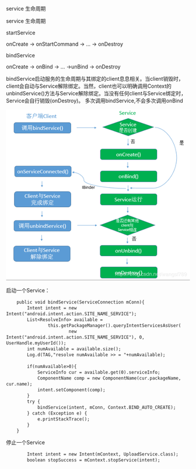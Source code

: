service 生命周期

service 生命周期

startService

onCreate -> onStartCommand -> ... -> onDestroy

bindService

onCreate -> onBind -> ... ->unBind -> onDestroy

bindService启动服务的生命周期与其绑定的client息息相关。当client销毁时，client会自动与Service解除绑定。当然，client也可以明确调用Context的unbindService()方法与Service解除绑定。当没有任何client与Service绑定时，Service会自行销毁(onDestroy)。
多次调用bindService,不会多次调用onBind

![227d99c0a612c880e1f0d84319fe53a9.png](../../_resources/c75a604467a84f7fb17487838b76551b.png)

启动一个Service：
```
    public void bindService(ServiceConnection mConn){
        Intent intent = new Intent("android.intent.action.SITE_NAME_SERVICE");
        List<ResolveInfo> available =
                this.getPackageManager().queryIntentServicesAsUser(
                        new Intent("android.intent.action.SITE_NAME_SERVICE"), 0, UserHandle.myUserId());
        int numAvailable = available.size();
        Log.d(TAG,"resolve numAvailable >> = "+numAvailable);

        if(numAvailable>0){
            ServiceInfo cur = available.get(0).serviceInfo;
            ComponentName comp = new ComponentName(cur.packageName, cur.name);
            intent.setComponent(comp);
        }
        try {
            bindService(intent, mConn, Context.BIND_AUTO_CREATE);
        } catch (Exception e) {
            e.printStackTrace();
        }
    }
```
停止一个Service
```
        Intent intent = new Intent(mContext, UploadService.class);
        boolean stopSuccess = mContext.stopService(intent);
```